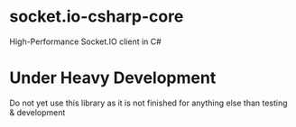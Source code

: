 # socket.io-csharp-core

High-Performance Socket.IO client in C#

# Under Heavy Development

Do not yet use this library as it is not finished for anything else than testing & development
